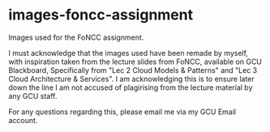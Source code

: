 # images-foncc-assignment
Images used for the FoNCC assignment.

I must acknowledge that the images used have been remade by myself, with inspiration taken from the lecture slides from FoNCC, available on GCU Blackboard, Specifically from "Lec 2 Cloud Models & Patterns" and "Lec 3 Cloud Architecture & Services". I am acknowledging this is to ensure later down the line I am not accused of plagirising from the lecture material by any GCU staff.

For any questions regarding this, please email me via my GCU Email account.
